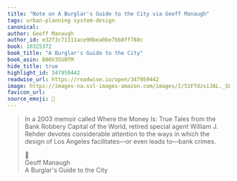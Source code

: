 ```yaml
---
title: "Note on A Burglar's Guide to the City via Geoff Manaugh"
tags: urban-planning system-design
canonical: 
author: Geoff Manaugh
author_id: e32f3c71311ace90bea0be7bb8ff788c
book: 10325372
book_title: "A Burglar's Guide to the City"
book_asin: B00V35U0TM
hide_title: true
highlight_id: 347959442
readwise_url: https://readwise.io/open/347959442
image: https://images-na.ssl-images-amazon.com/images/I/51FTdzsiJAL._SL200_.jpg
favicon_url: 
source_emoji: 📕
---
```


> In a 2003 memoir called Where the Money Is: True Tales from the Bank Robbery Capital of the World, retired special agent William J. Rehder devotes considerable attention to the ways in which the design of Los Angeles facilitates—or even leads to—bank crimes.
> <div class="quoteback-footer"><div class="quoteback-avatar"><span class="mini-emoji"> 📕</span></div><div class="quoteback-metadata"><div class="metadata-inner"><span style="display:none">FROM:</span><div aria-label="Geoff Manaugh" class="quoteback-author"> Geoff Manaugh</div><div aria-label="A Burglar's Guide to the City" class="quoteback-title"> A Burglar's Guide to the City</div></div></div></div>